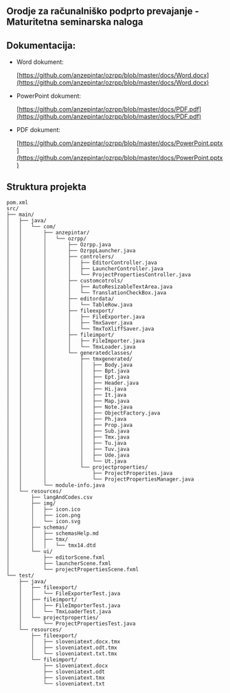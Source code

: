 ## Orodje za računalniško podprto prevajanje - Maturitetna seminarska naloga


## Dokumentacija:

- Word dokument:

  [https://github.com/anzepintar/ozrpp/blob/master/docs/Word.docx](https://github.com/anzepintar/ozrpp/blob/master/docs/Word.docx)

- PowerPoint dokument:

  [https://github.com/anzepintar/ozrpp/blob/master/docs/PDF.pdf](https://github.com/anzepintar/ozrpp/blob/master/docs/PDF.pdf)

- PDF dokument:

  [https://github.com/anzepintar/ozrpp/blob/master/docs/PowerPoint.pptx](https://github.com/anzepintar/ozrpp/blob/master/docs/PowerPoint.pptx)

## Struktura projekta
```text
pom.xml
src/
├── main/
│   ├── java/
│   │   └── com/
│   │       ├── anzepintar/
│   │       │   └── ozrpp/
│   │       │       ├── Ozrpp.java
│   │       │       ├── OzrppLauncher.java
│   │       │       ├── controlers/
│   │       │       │   ├── EditorController.java
│   │       │       │   ├── LauncherController.java
│   │       │       │   └── ProjectPropertiesController.java
│   │       │       ├── customcotrols/
│   │       │       │   ├── AutoResizableTextArea.java
│   │       │       │   └── TranslationCheckBox.java
│   │       │       ├── editordata/
│   │       │       │   └── TableRow.java
│   │       │       ├── fileexport/
│   │       │       │   ├── FileExporter.java
│   │       │       │   ├── TmxSaver.java
│   │       │       │   └── TmxToXliffSaver.java
│   │       │       ├── fileimport/
│   │       │       │   ├── FileImporter.java
│   │       │       │   └── TmxLoader.java
│   │       │       └── generatedclasses/
│   │       │           ├── tmxgenerated/
│   │       │           │   ├── Body.java
│   │       │           │   ├── Bpt.java
│   │       │           │   ├── Ept.java
│   │       │           │   ├── Header.java
│   │       │           │   ├── Hi.java
│   │       │           │   ├── It.java
│   │       │           │   ├── Map.java
│   │       │           │   ├── Note.java
│   │       │           │   ├── ObjectFactory.java
│   │       │           │   ├── Ph.java
│   │       │           │   ├── Prop.java
│   │       │           │   ├── Sub.java
│   │       │           │   ├── Tmx.java
│   │       │           │   ├── Tu.java
│   │       │           │   ├── Tuv.java
│   │       │           │   ├── Ude.java
│   │       │           │   └── Ut.java
│   │       │           └── projectproperties/
│   │       │               ├── ProjectProperites.java
│   │       │               └── ProjectPropertiesManager.java
│   │       └── module-info.java    
│   └── resources/
│       ├── langAndCodes.csv
│       ├── img/
│       │   ├── icon.ico
│       │   ├── icon.png
│       │   └── icon.svg
│       ├── schemas/
│       │   ├── schemasHelp.md
│       │   ├── tmx/
│       │   │   └── tmx14.dtd
│       └── ui/
│           ├── editorScene.fxml
│           ├── launcherScene.fxml
│           └── projectPropertiesScene.fxml
└── test/
    ├── java/
    │   ├── fileexport/
    │   │   └── FileExporterTest.java
    │   ├── fileimport/
    │   │   ├── FileImporterTest.java
    │   │   └── TmxLoaderTest.java
    │   └── projectproperties/
    │       └── ProjectPropertiesTest.java  
    └── resources/
        ├── fileexport/
        │   ├── sloveniatext.docx.tmx
        │   ├── sloveniatext.odt.tmx
        │   └── sloveniatext.txt.tmx
        └── fileimport/
            ├── sloveniatext.docx
            ├── sloveniatext.odt
            ├── sloveniatext.tmx
            └── sloveniatext.txt
```
